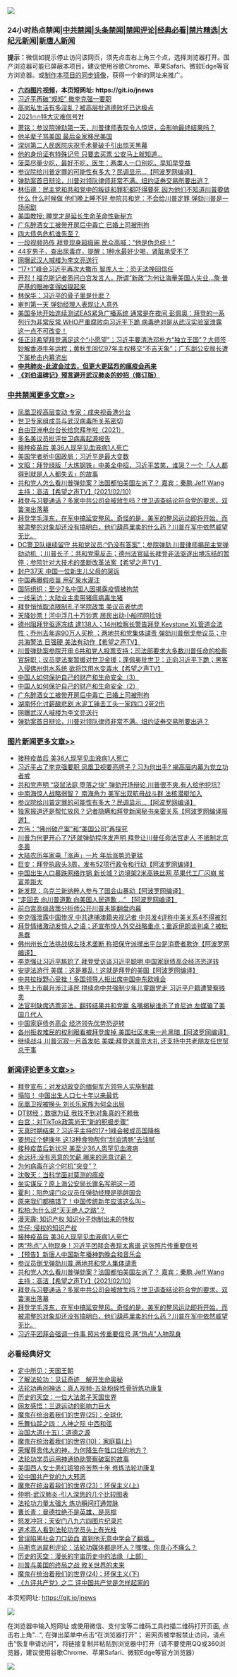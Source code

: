 ![](https://raw.githubusercontent.com/fqnews/bnews/master/64photo/fqnews-qr.jpg)

<div id="tt">
<h3>24小时热点禁闻|<a href="#%E4%B8%AD%E5%85%B1%E7%A6%81%E9%97%BB%E6%9B%B4%E5%A4%9A%E6%96%87%E7%AB%A0">中共禁闻</a>|<a href="#%E5%9B%BE%E7%89%87%E6%96%B0%E9%97%BB%E6%9B%B4%E5%A4%9A%E6%96%87%E7%AB%A0">头条禁闻</a>|<a href="#%E6%96%B0%E9%97%BB%E8%AF%84%E8%AE%BA%E6%9B%B4%E5%A4%9A%E6%96%87%E7%AB%A0">禁闻评论|<a href="#%E5%BF%85%E7%9C%8B%E7%BB%8F%E5%85%B8%E5%A5%BD%E6%96%87">经典必看|<a href="/video.md#%E7%A6%81%E7%89%87%E7%B2%BE%E9%80%89">禁片精选</a>|<a href="https://github.com/fqnews/djy/blob/master/gb/nf1351518.md#1">大纪元新闻</a>|<a href="https://github.com/fqnews/ntdtv/blob/master/gb/prog204.md#1">新唐人新闻</a></h3>
<div><b>提示：</b>微信如提示停止访问该网页，须先点击右上角三个点，选择浏览器打开。国产浏览器可能已屏蔽本项目，建议使用谷歌Chrome、苹果Safari、微软Edge等官方浏览器。或<a href="https://github.com/fqnews/bnews/blob/master/%E5%88%B6%E4%BD%9Cgit%E7%A6%81%E9%97%BB%E9%95%9C%E5%83%8F.md">制作本项目的同步镜像</a>，获得一个新的网址来推广。</div>
<ul>
<li><b><a href="http://d1.bdrive.tk/64.mp4" target="_blank">六四图片视频</a>，本页短网址: https://git.io/jnews</b></li>
<li><a href="/cbnews/20210210/1485146.md">习近平再破“规矩” 撤李克强一要职</a></li>
<li><a href="/lifebaike/20210210/1485015.md">高岗私生活有多淫乱？被高层批道德败坏已达极点</a></li>
<li><a href="/comments/20210210/1484998.md">2021🔥🔥特大灾难信号❓❗</a></li>
<li><a href="/cbnews/20210210/1485036.md">萧铭：参议院弹劾第一天，川普律师表现令人惊讶，会影响最终结果吗？</a></li>
<li><a href="/funmedia/20210210/1485222.md">他半辈子骂美国 最后全家移民美国</a></li>
<li><a href="/cbnews/20210210/1485109.md">深圳第二人民医院庆祝手术量破千引出惊天黑幕</a></li>
<li><a href="/cbnews/20210210/1485038.md">他的身份证有特殊记号 只要去买票 公安马上就知道…</a></li>
<li><a href="/health/20210210/1484980.md">菠菜尽量少吃，最好不吃，医生：两类人一口别吃，早知早受益</a></li>
<li><a href="/topimagenews/20210210/1485076.md">参议院给川普定罪的可能性有多大？民调显示...【阿波罗网编译】</a></li>
<li><a href="/comments/20210210/1485196.md">弹劾案首日辩论，川普对领队律师非常不满。纽约证券交易所要出逃？</a></li>
<li><a href="/comments/20210211/1485355.md">林伍德：民主党和共和党中的叛徒和罪犯都吓得要死 因为他们不知道川普要做什么 什么时候做 他们晚上睡不好  参院共和党：不会给川普定罪 弹劾川普是一场闹剧</a></li>
<li><a href="/lifebaike/20210210/1485168.md">美国教授: 睡觉才是延长生命革命性新秘方</a></li>
<li><a href="/cbnews/20210210/1485221.md">广东醉酒女工被带开房后中毒亡 已婚上司被刑拘</a></li>
<li><a href="/cnnews/20210210/1485226.md">四大债务危机谁先至？</a></li>
<li><a href="/cnnews/20210210/1485052.md">一段视频热传 拜登现身超级碗 民众高喊：“他是伪总统！”</a></li>
<li><a href="/health/20210210/1485057.md">44岁男子，查出尿毒症，提醒：1种水最好少喝，肾脏承受不了</a></li>
<li><a href="/cbnews/20210210/1485202.md">网曝武汉人喊楼为李文亮送行</a></li>
<li><a href="/cbnews/20210210/1485014.md">“17+1”峰会习近平再次大撒币 智库人士：恐无法挽回信任</a></li>
<li><a href="/worldnews/usa/20210210/1484946.md">开怼！福克斯记者质问白宫发言人，所谓“新政”为何让海量美国人失业…詹·普萨基的眼神变得凶狠起来</a></li>
<li><a href="/baitai/20210210/1485044.md">林保华：习近平的骨子里是什麽？</a></li>
<li><a href="/headline/20210210/1485095.md">审判第一天 弹劾经理人表现让人意外</a></li>
<li><a href="/comments/20210210/1485094.md">美国多地开始连续测试EAS紧急广播系统 通常是在夜间  彭佩奥：拜登的一系列行为非常反常  WHO严重腐败向习近平下跪 病毒绝对是从武汉实验室泄露 这一点不可改变！</a></li>
<li><a href="/bannedvideo/20210210/1485187.md">任正非希望拜登满足这个“小愿望”；习近平要清洗邓朴方“独立王国”？大师签妙解香港牛年运程；黄秋生回忆97年主权移交“不吉天象”；广东副公安局长遭下属枪击内幕流出</a></li>
<li><b><a href="/comments/20200211/1275071.md" target="_blank">中共肺炎-此波会过去，但更大更猛烈的瘟疫会再来</a></b></li>
<li><b><a href="/comments/20200207/1272816.md" target="_blank">《刘伯温碑记》预言避开武汉肺炎的妙招（修订版）</a></b></li>
</ul>
</div>

<div class="catlist">
<h3><a href="/cbnews/" target="_blank">中共禁闻</a><span><a href="/cbnews/" target="_blank" rel="nofollow">更多文章>></a></span></h3>
<ul>
<li><a href="/cbnews/20210211/1485577.md" target="_blank">凤凰卫视高层变动 专家：成央视香港分台</a></li>
<li><a href="/cbnews/20210211/1485542.md" target="_blank">世卫专家组成员与武汉病毒所关系密切</a></li>
<li><a href="/cbnews/20210211/1485265.md" target="_blank">自由亚洲电台台长给您拜年啦（2021）</a></li>
<li><a href="/cbnews/20210211/1485279.md" target="_blank">多名美议员批评世卫病毒起源报告</a></li>
<li><a href="/comments/20210211/1485280.md" target="_blank">接种疫苗后 美36人现罕见血液病1人死亡</a></li>
<li><a href="/cbnews/20210211/1485503.md" target="_blank">美国学者析中国政局：习近平是最大变数</a></li>
<li><a href="/cbnews/20210211/1485501.md" target="_blank">文昭：拜登绿版「大炼钢铁」中美全中招，习近平苦笑，谁哭？一个「人人都得到就是人人都失去」的故事</a></li>
<li><a href="/comments/20210211/1485491.md" target="_blank">共和党人怎么看川普弹劾案？法国都怕美国左派了？    嘉宾：秦鹏    Jeff Wang  主持：高洁【希望之声TV】(2021/02/10)</a></li>
<li><a href="/comments/20210211/1485488.md" target="_blank">拜登与习要通话？多家中共公司会被放生吗？世卫调查结论符合党的要求，双簧演出落幕</a></li>
<li><a href="/comments/20210211/1485482.md" target="_blank">拜登学毛泽东，在军中搞延安整风。奇怪的是，美军的整风运动即将开始，而被肃整的对象却还没有搞明白，他们葫芦里卖的什么药？川普在军中依然威望无比。</a></li>
<li><a href="/comments/20210211/1485437.md" target="_blank">DC警卫队继续留守 共和党议员:“仍没有答案”；参院弹劾 川普律师揭民主党弹劾动机 ；川普长子：共和党需反击；德州法官延长拜登非法驱逐出境冻结的暂停；参院针对大技术的垄断改革法案【希望之声TV】</a></li>
<li><a href="/cbnews/20210211/1485429.md" target="_blank">封户37天 中国一位新生儿父母的哭诉</a></li>
<li><a href="/cbnews/20210211/1485428.md" target="_blank">中国再曝假疫苗 用矿泉水灌注</a></li>
<li><a href="/cbnews/20210211/1485427.md" target="_blank">国际组织：至少7名中国人因揭露疫情被拘禁</a></li>
<li><a href="/cbnews/20210211/1485395.md" target="_blank">一线采访：大陆业主卖带猪瘟病毒生猪</a></li>
<li><a href="/cbnews/20210211/1485380.md" target="_blank">拜登悄悄取消限制孔子学院政策 美议员表忧虑</a></li>
<li><a href="/cbnews/20210211/1485368.md" target="_blank">天降钞票！河中浮几十万钞票 居民出动小船捞网捡钱</a></li>
<li><a href="/comments/20210211/1485320.md" target="_blank">德州阻拜登驱逐冻结 逮138人；14州检察长警告拜登 Keystone XL管道合法性；乔州去年逾90万人买枪 ；两地共和党集体谴责 弹劾川普倒戈参议员；中共海警法 日强硬 美法有动作【希望之声TV】</a></li>
<li><a href="/comments/20210211/1485293.md" target="_blank">川普弹劾案参院开审 6共和党人投票支持；司法部要求大多数川普任命的检察官辞职；议员提法案暂缓对世卫金援；蓬佩奥批世卫：正向习近平下跪；黑客入侵佛州供水系统 欲将饮用水变毒水【希望之声TV】</a></li>
<li><a href="/comments/20210210/1485223.md" target="_blank">中国人如何保护自己的财产和生命安全（3）</a></li>
<li><a href="/comments/20210210/1485216.md" target="_blank">中国人如何保护自己的财产和生命安全（2）</a></li>
<li><a href="/cbnews/20210210/1485221.md" target="_blank">广东醉酒女工被带开房后中毒亡 已婚上司被刑拘</a></li>
<li><a href="/cbnews/20210210/1485208.md" target="_blank">湖南怀化讨薪酿悲剧 水泥工锤击工头一家四口 2死2伤</a></li>
<li><a href="/cbnews/20210210/1485202.md" target="_blank">网曝武汉人喊楼为李文亮送行</a></li>
<li><a href="/comments/20210210/1485196.md" target="_blank">弹劾案首日辩论，川普对领队律师非常不满。纽约证券交易所要出逃？</a></li>

</ul>
</div>
<div class="catlist">
<h3><a href="/topimagenews/" target="_blank">图片新闻</a><span><a href="/topimagenews/" target="_blank" rel="nofollow">更多文章>></a></span></h3>
<ul>
<li><a href="/comments/20210211/1485280.md" target="_blank">接种疫苗后 美36人现罕见血液病1人死亡</a></li>
<li><a href="/topimagenews/20210211/1485464.md" target="_blank">习近平占了李克强要职 凤凰卫视要亮牌子？习为何出手? 揭高层内幕为党立功者戒</a></li>
<li><a href="/topimagenews/20210211/1485442.md" target="_blank">共和党声明 “袋鼠法庭 堕落之快” 弹劾开场辩论,川普很不爽,有人给他挖坑?</a></li>
<li><a href="/topimagenews/20210211/1485441.md" target="_blank">中南海惊人战略弱智？ 南海角力 美军出双航母战斗群 法核潜艇加入</a></li>
<li><a href="/topimagenews/20210210/1485076.md" target="_blank">参议院给川普定罪的可能性有多大？民调显示&#8230;【阿波罗网编译】</a></li>
<li><a href="/topimagenews/20210210/1485012.md" target="_blank">独家报道还是帮忙放风？记者隐瞒和拜登新闻秘书亲密关系【阿波罗网编译报道】</a></li>
<li><a href="/comments/20210210/1484730.md" target="_blank">方伟：“佛州破产案”和“美国公司”再探究</a></li>
<li><a href="/topimagenews/20210210/1484803.md" target="_blank">川普为何更开心了?还就弹劾程序发声明 拜登让川普任命法官走人 不抵制北京冬奥</a></li>
<li><a href="/topimagenews/20210210/1484781.md" target="_blank">大陆农历年家电「涨声」一片 年后涨势恐更猛</a></li>
<li><a href="/topimagenews/20210210/1484666.md" target="_blank">巨变：拜登执政头3周，发布52项行政令和行动【阿波罗网编译】</a></li>
<li><a href="/topimagenews/20210209/1484507.md" target="_blank">中国出生人口暴跌网络炸锅 新长城？边境架2米高铁丝网 苹果代工厂闪崩 贫富差距大</a></li>
<li><a href="/topimagenews/20210209/1484483.md" target="_blank">新发现：乌克兰新纳粹人参与了国会山暴动【阿波罗网编译】</a></li>
<li><a href="/topimagenews/20210209/1484411.md" target="_blank">“走回去 向川普道歉 向美国人民道歉 &#8230;&#8221; 【阿波罗网编译】</a></li>
<li><a href="/topimagenews/20210209/1484185.md" target="_blank">前白宫高级政策分析师公开川普未能翻盘内幕</a></li>
<li><a href="/topimagenews/20210209/1484062.md" target="_blank">李克强泄露中国惨况 中共逮捕澳籍央视记者 中共发4评称中美关系4不得被怼</a></li>
<li><a href="/topimagenews/20210209/1483953.md" target="_blank">拜登情绪激动发惊人之语；还宣布惊人外交战略重点；重返伊朗谈判桌？被批愚蠢</a></li>
<li><a href="/topimagenews/20210208/1483849.md" target="_blank">佛州州长立法挑战极左技术垄断 称把保守派撵出平台是消费者欺诈【阿波罗网编译】</a></li>
<li><a href="/topimagenews/20210208/1483824.md" target="_blank">李克强让习近平尴尬了 拜登受访谈习近平聪明 中国家庭债高企经济恐逆转</a></li>
<li><a href="/topimagenews/20210208/1483724.md" target="_blank">安提法游行 美媒：这是暴乱！这就是拜登的美国【阿波罗网编译】</a></li>
<li><a href="/topimagenews/20210208/1483721.md" target="_blank">中共拉拢野心受挫！多国领导人拒出席中国中东欧峰会</a></li>
<li><a href="/topimagenews/20210208/1483624.md" target="_blank">快手上市飙升涉江泽民 拼续命中共强制少年儿童跟党走 习近平户籍遭警察贱卖</a></li>
<li><a href="/topimagenews/20210208/1483582.md" target="_blank">法官判缺席选票非法，翻转结果共和党赢 名嘴揭秘谁杀了肯尼迪 左媒骗了美国几代人</a></li>
<li><a href="/topimagenews/20210208/1483459.md" target="_blank">中国家庭债务高企 经济领先优势恐逆转</a></li>
<li><a href="/topimagenews/20210207/1483351.md" target="_blank">各州拒收难民的权利眼看被拜登废掉 美国社区未来一片黑暗【阿波罗网编译】</a></li>
<li><a href="/topimagenews/20210207/1483265.md" target="_blank">继续战斗 川普沉寂一月首发帖 美媒:拜登送普京大礼 还支持中共老朋友任世贸总干事</a></li>

</ul>
</div>
<div class="catlist">
<h3><a href="/comments/" target="_blank">新闻评论</a><span><a href="/comments/" target="_blank" rel="nofollow">更多文章>></a></span></h3>
<ul>
<li><a href="/comments/20210211/1485594.md" target="_blank">拜登宣布：对发动政变的缅甸军方领导人实施制裁</a></li>
<li><a href="/comments/20210211/1485586.md" target="_blank">塌陷！ 中国出生人口七十年以来最低</a></li>
<li><a href="/comments/20210211/1485585.md" target="_blank">凤凰卫视被换头 刘长乐家族为何全出局</a></li>
<li><a href="/comments/20210211/1485584.md" target="_blank">DT财经：数据为证 我找不到对象真的不赖我</a></li>
<li><a href="/comments/20210211/1485572.md" target="_blank">白宫：对TikTok政策尚无“新的积极步骤”</a></li>
<li><a href="/comments/20210211/1485571.md" target="_blank">天真时期结束？习近平主持的17+1峰会被成员国降格</a></li>
<li><a href="/comments/20210211/1485570.md" target="_blank">要想过个健康年 这13种食物帮你“刮油清肠”去油腻</a></li>
<li><a href="/comments/20210211/1485569.md" target="_blank">接种疫苗后新状况 美至少36人患罕见血液病</a></li>
<li><a href="/comments/20210211/1485558.md" target="_blank">余远环:没有恶意的欠薪 哪来的恶意讨薪？</a></li>
<li><a href="/comments/20210211/1485556.md" target="_blank">为何病毒在这个时机“突变”？</a></li>
<li><a href="/comments/20210211/1485554.md" target="_blank">沈敬天：当科学面对莫测的瘟疫</a></li>
<li><a href="/comments/20210211/1485549.md" target="_blank">坐实谋反？原上海公安局长罪名写明这一项</a></li>
<li><a href="/comments/20210211/1485541.md" target="_blank">霍利：陷色谍门众议员任弹劾经理是挑衅国会</a></li>
<li><a href="/comments/20210211/1485540.md" target="_blank">原来我们都搞错了！中国传统新年应该这么叫~</a></li>
<li><a href="/comments/20210211/1485530.md" target="_blank">松柏:为什么说“天无绝人之路”？</a></li>
<li><a href="/comments/20210211/1485529.md" target="_blank">漫天霾: 知识产权 知识分子炮制出来的特权</a></li>
<li><a href="/comments/20210211/1485528.md" target="_blank">华仔: 侵权的知识产权</a></li>
<li><a href="/comments/20210211/1485280.md" target="_blank">接种疫苗后 美36人现罕见血液病1人死亡</a></li>
<li><a href="/comments/20210211/1485506.md" target="_blank">两“热点”人物现身！习近平团拜会表现太离谱 这张照片传重要信号</a></li>
<li><a href="/comments/20210211/1485505.md" target="_blank">【预告】新唐人中国新年播神韵晚会和音乐会</a></li>
<li><a href="/comments/20210211/1485495.md" target="_blank">参议员倒戈弹劾川普 两地共和党人集体谴责</a></li>
<li><a href="/comments/20210211/1485491.md" target="_blank">共和党人怎么看川普弹劾案？法国都怕美国左派了？    嘉宾：秦鹏    Jeff Wang  主持：高洁【希望之声TV】(2021/02/10)</a></li>
<li><a href="/comments/20210211/1485488.md" target="_blank">拜登与习要通话？多家中共公司会被放生吗？世卫调查结论符合党的要求，双簧演出落幕</a></li>
<li><a href="/comments/20210211/1485482.md" target="_blank">拜登学毛泽东，在军中搞延安整风。奇怪的是，美军的整风运动即将开始，而被肃整的对象却还没有搞明白，他们葫芦里卖的什么药？川普在军中依然威望无比。</a></li>
<li><a href="/comments/20210211/1485472.md" target="_blank">习近平团拜会强调一件事 照片传重要信号 两“热点”人物现身</a></li>

</ul>
</div>

<div class="catlist">
<h3>必看经典好文</h3>
<ul>
<li><a href="/tculture/xiulian/20151111/470021.md" target="_blank">定中所见：天国王朝</a></li>
<li><a href="/comments/20200307/1289968.md" target="_blank">了解法轮功：见证奇迹　解开生命奥秘</a></li>
<li><a href="/comments/20190516/1128964.md" target="_blank">法轮功再创神话：真人视频-五处粉碎性骨折炼功康复</a></li>
<li><a href="/tculture/20121025/73067.md" target="_blank">历史的天空：一位大法弟子天国世界</a></li>
<li><a href="/cbnews/20200126/1265515.md" target="_blank">网友感悟：三退运动的影响力巨大</a></li>
<li><a href="/comments/20181017/1014654.md" target="_blank">魔鬼在统治着我们的世界(25)：全球化</a></li>
<li><a href="/tculture/20190101/791144.md" target="_blank">乐舞仙踪之四：人神之际 中西和弦</a></li>
<li><a href="/topimagenews/20180322/917868.md" target="_blank">治国大道(十五)：道德之源</a></li>
<li><a href="/topimagenews/20180529/950153.md" target="_blank">魔鬼在统治着我们的世界(10)：家庭篇(上)</a></li>
<li><a href="/comments/20200618/1346830.md" target="_blank">荣耀尊贵伟大的神，为何降生在牲口住的地方？</a></li>
<li><a href="/cbnews/20170626/780479.md" target="_blank">法轮功学员运用神通协助警察破案的故事</a></li>
<li><a href="/comments/20190126/1070164.md" target="_blank">美国西人女士患红斑狼疮苦熬十年 修炼法轮功康复</a></li>
<li><a href="/comments/20200717/1361899.md" target="_blank">论中国共产党的九大邪恶</a></li>
<li><a href="/ssgc/20180904/993719.md" target="_blank">魔鬼在统治着我们的世界(23)：环保主义(上)</a></li>
<li><a href="/comments/20200620/1347687.md" target="_blank">仲明-武汉肺炎-引人深思的几个比较图表</a></li>
<li><a href="/cbnews/20200816/1381005.md" target="_blank">法轮功力量太强大 炼功瞬间打通带脉</a></li>
<li><a href="/comments/20180726/727420.md" target="_blank">曹长青：曼德拉绝不是英雄，是恶棍</a></li>
<li><a href="/comments/20200604/783200.md" target="_blank">怒发冲冠：天安门八九六四图片纪录片</a></li>
<li><a href="/comments/20200227/1284657.md" target="_blank">道术高人看到法轮功学员头上有光柱</a></li>
<li><a href="/topimagenews/20200928/1404412.md" target="_blank">曾误陷黑社会刀口舔血 直到他无意中学会了翻墙&#8230;</a></li>
<li><a href="/comments/20210207/1482940.md" target="_blank">马斯克派犀利评论：法轮功媒体都是坏人？嘿嘿，你良心不痛么？</a></li>
<li><a href="/tculture/20121025/73065.md" target="_blank">历史的天空：漫长的宇宙历史中的法缘（上部）</a></li>
<li><a href="/comments/20200908/1392488.md" target="_blank">川普与美国的终局之战 攸关世界的未来</a></li>
<li><a href="/cbnews/20180907/994846.md" target="_blank">魔鬼在统治着我们的世界(24)：环保主义(下)</a></li>
<li><a href="/bookonline/20131116/201055.md" target="_blank">《九评共产党》之二 评中国共产党是怎样起家的</a></li>

</ul>
</div>

本页短网址: https://git.io/jnews

![](https://raw.githubusercontent.com/fqnews/bnews/master/64photo/fqnews-qr.jpg)

在浏览器中输入短网址 或使用微信、支付宝等二维码工具扫描二维码打开页面, 点击右上角"...", 在弹出菜单中点击“在浏览器打开”； 若网页被举报禁止访问，请点击“恢复申请访问”，将链接复制并粘贴到浏览器中打开（请不要使用QQ或360浏览器，建议使用谷歌Chrome、苹果Safari、微软Edge等官方浏览器）

![](https://raw.githubusercontent.com/fqnews/bnews/master/64photo/wx.jpg)